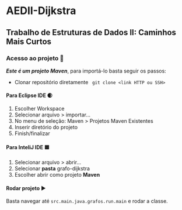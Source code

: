 # AEDII-Dijkstra
## Trabalho de Estruturas de Dados II: Caminhos Mais Curtos

### Acesso ao projeto 📁
_**Este é um projeto Maven**_, para importá-lo basta seguir os passos:

- Clonar repositório diretamente
` git clone <link HTTP ou SSH>`

#### Para Eclipse IDE 🌒
1. Escolher Workspace
2. Selecionar arquivo > importar...
3. No menu de seleção: Maven > Projetos Maven Existentes
4. Inserir diretório do projeto
5. Finish/finalizar

#### Para InteliJ IDE 🟦
1. Selecionar arquivo > abrir...
2. Selecionar **pasta** grafo-dijkstra
3. Escolher abrir como projeto **Maven**

#### Rodar projeto ▶️
Basta navegar até  `src.main.java.grafos.run.main` e rodar a classe.
